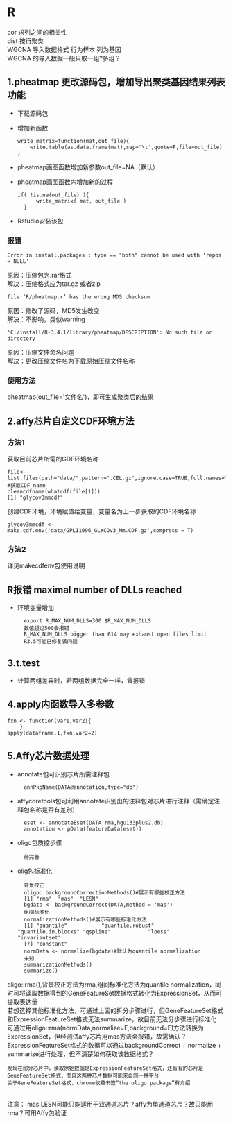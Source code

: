 # R
cor 求列之间的相关性
<br>dist 按行聚类
<br>WGCNA 导入数据格式 行为样本 列为基因
<br>WGCNA 的导入数据一般只取一组?多组？ 
## 1.pheatmap 更改源码包，增加导出聚类基因结果列表功能
* 下载源码包
* 增加新函数

      write_matrix=function(mat,out_file){
	      write.table(as.data.frame(mat),sep='\t',quote=F,file=out_file)
      }
* pheatmap画图函数增加新参数out_file=NA（默认）
* pheatmap画图函数内增加新的过程

      if( !is.na(out_file) ){
		    write_matrix( mat, out_file )
	    }

* Rstudio安装该包
### 报错

    Error in install.packages : type == "both" cannot be used with 'repos = NULL'
原因：压缩包为.rar格式
<br>解决：压缩格式应为tar.gz 或者zip

    file ‘R/pheatmap.r’ has the wrong MD5 checksum
原因：修改了源码，MD5发生改变
<br>解决：不影响，类似warning

	'C:/install/R-3.4.1/library/pheatmap/DESCRIPTION': No such file or directory
原因：压缩文件命名问题
<br>解决：更改压缩文件名为下载原始压缩文件名称
### 使用方法
pheatmap(out_file='文件名')，即可生成聚类后的结果

## 2.affy芯片自定义CDF环境方法
### 方法1 
获取目前芯片所需的GDF环境名称

	file<-list.files(path="data/",pattern=".CEL.gz",ignore.case=TRUE,full.names=TRUE)
	#获取CDF name
	cleancdfname(whatcdf(file[1]))
	[1] "glycov3mmcdf"
创建CDF环境，环境赋值给变量，变量名为上一步获取的CDF环境名称

	glycov3mmcdf <- make.cdf.env('data/GPL11096_GLYCOv3_Mm.CDF.gz',compress = T)

### 方法2
详见makecdfenv包使用说明

## R报错 maximal number of DLLs reached
* 环境变量增加

		export R_MAX_NUM_DLLS=300:$R_MAX_NUM_DLLS
		数值超过500会报错
		R_MAX_NUM_DLLS bigger than 614 may exhaust open files limit
		R3.5可能已修复该问题
		
## 3.t.test
* 计算两组差异时，若两组数据完全一样，曾报错
## 4.apply内函数导入多参数

	fxn <- function(var1,var2){
		}
	apply(dataframe,1,fxn,var2=2)

## 5.Affy芯片数据处理
* annotate包可识别芯片所需注释包

		annPkgName(DATA@annotation,type="db")
* affycoretools包可利用annotate识别出的注释包对芯片进行注释（需确定注释包名称是否有差别）

		eset <- annotateEset(DATA.rma,hgu133plus2.db)
		annotation <- pData(featureData(eset))
* oligo包质控步骤

		待完善
* olig包标准化

		背景校正
		oligo::backgroundCorrectionMethods()#展示有哪些校正方法
		[1] "rma"  "mas"  "LESN"
		bgdata <- backgroundCorrect(DATA,method = 'mas')
		组间标准化
		normalizationMethods()#展示有哪些标准化方法
		[1] "quantile"           "quantile.robust"    "quantile.in.blocks" "qspline"            "loess"              "invariantset"      
		[7] "constant"  
		normData <- normalize(bgdata)#默认为quantile normalization
		未知
		summarizationMethods()
		summarize()
oligo::rma(),背景校正方法为rma,组间标准化方法为quantile normalization，同时可将读取数据得到的GeneFeatureSet数据格式转化为ExpressionSet，从而可提取表达量
<br>若想选择其他标准化方法，可通过上面的拆分步骤进行，但GeneFeatureSet格式和ExpressionFeatureSet格式无法summarize，故目前无法分步骤进行标准化
<br>可通过用oligo::rma(normData,normalize=F,background=F)方法转换为ExpressionSet，但经测试affy芯片用mas方法会报错，故需确认？
<br>ExpressionFeatureSet格式的数据可以通过backgroundCorrect + normalize + summarize进行处理，但不清楚如何获取该数据格式？

	发现在部分芯片中，读取原始数据是ExpressionFeatureSet格式，还有有的芯片是GeneFeatureSet格式，而且这两种芯片数据可能来自同一种平台
	关于GeneFeatureSet格式，chrome收藏书签“the oligo package”有介绍
<br>注意： mas LESN可能只能适用于双通道芯片？affy为单通道芯片？故只能用rma？可用Affy包验证









